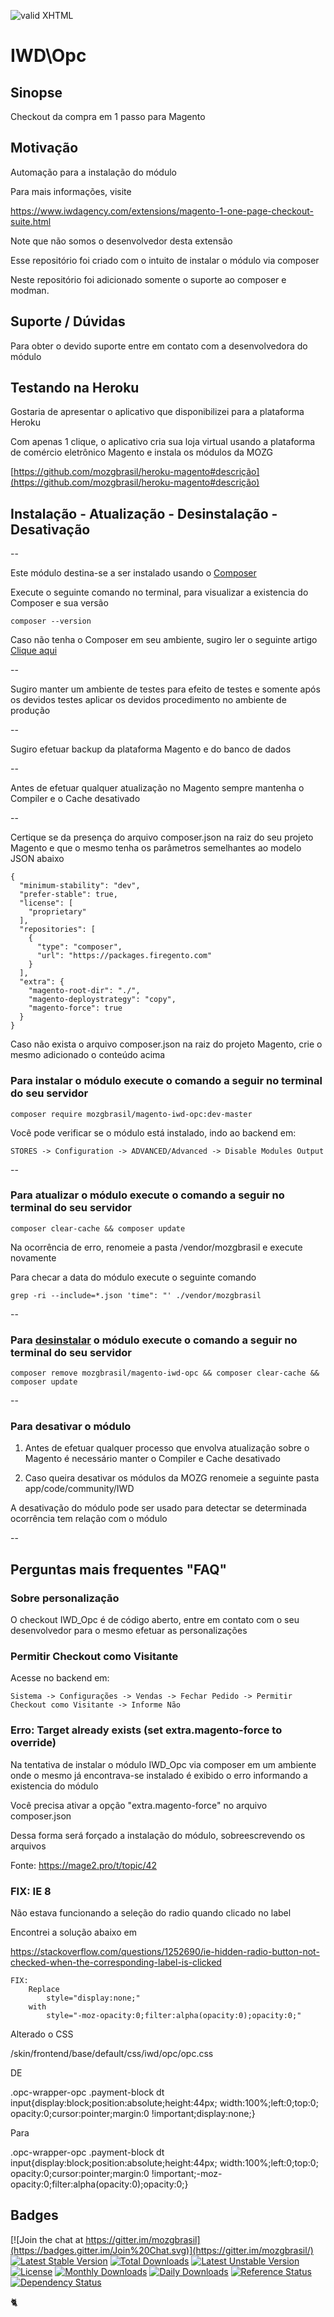 [checkmark]: https://raw.githubusercontent.com/mozgbrasil/mozgbrasil.github.io/master/assets/images/logos/logo_32_32.png "MOZG"
![valid XHTML][checkmark]

[psr4]: http://www.php-fig.org/psr/psr-4/
[getcomposer]: https://getcomposer.org/
[uninstall-mods]: https://getcomposer.org/doc/03-cli.md#remove
[artigo-composer]: http://mozg.com.br/ubuntu/composer
[ioncube-loader]: http://www.ioncube.com/loaders.php
[acordo]: http://mozg.com.br/acordo-licenca-usuario-final/

# IWD\Opc

## Sinopse

Checkout da compra em 1 passo para Magento

## Motivação

Automação para a instalação do módulo

Para mais informações, visite

https://www.iwdagency.com/extensions/magento-1-one-page-checkout-suite.html

Note que não somos o desenvolvedor desta extensão

Esse repositório foi criado com o intuito de instalar o módulo via composer

Neste repositório foi adicionado somente o suporte ao composer e modman.

## Suporte / Dúvidas

Para obter o devido suporte entre em contato com a desenvolvedora do módulo

## Testando na Heroku

Gostaria de apresentar o aplicativo que disponibilizei para a plataforma Heroku

Com apenas 1 clique, o aplicativo cria sua loja virtual usando a plataforma de comércio eletrônico Magento e instala os módulos da MOZG

[https://github.com/mozgbrasil/heroku-magento#descrição](https://github.com/mozgbrasil/heroku-magento#descrição)

## Instalação - Atualização - Desinstalação - Desativação

--

Este módulo destina-se a ser instalado usando o [Composer][getcomposer]

Execute o seguinte comando no terminal, para visualizar a existencia do Composer e sua versão

	composer --version

Caso não tenha o Composer em seu ambiente, sugiro ler o seguinte artigo [Clique aqui][artigo-composer]

--

Sugiro manter um ambiente de testes para efeito de testes e somente após os devidos testes aplicar os devidos procedimento no ambiente de produção

--

Sugiro efetuar backup da plataforma Magento e do banco de dados

--

Antes de efetuar qualquer atualização no Magento sempre mantenha o Compiler e o Cache desativado

--

Certique se da presença do arquivo composer.json na raiz do seu projeto Magento e que o mesmo tenha os parâmetros semelhantes ao modelo JSON abaixo

	{
	  "minimum-stability": "dev",
	  "prefer-stable": true,
	  "license": [
	    "proprietary"
	  ],
	  "repositories": [
	    {
	      "type": "composer",
	      "url": "https://packages.firegento.com"
	    }
	  ],
	  "extra": {
	    "magento-root-dir": "./",
	    "magento-deploystrategy": "copy",
	    "magento-force": true
	  }
	}

Caso não exista o arquivo composer.json na raiz do projeto Magento, crie o mesmo adicionado o conteúdo acima

### Para instalar o módulo execute o comando a seguir no terminal do seu servidor

	composer require mozgbrasil/magento-iwd-opc:dev-master

Você pode verificar se o módulo está instalado, indo ao backend em:

	STORES -> Configuration -> ADVANCED/Advanced -> Disable Modules Output

--

### Para atualizar o módulo execute o comando a seguir no terminal do seu servidor

	composer clear-cache && composer update

Na ocorrência de erro, renomeie a pasta /vendor/mozgbrasil e execute novamente

Para checar a data do módulo execute o seguinte comando

	grep -ri --include=*.json 'time": "' ./vendor/mozgbrasil

--

### Para [desinstalar][uninstall-mods] o módulo execute o comando a seguir no terminal do seu servidor

	composer remove mozgbrasil/magento-iwd-opc && composer clear-cache && composer update

--

### Para desativar o módulo

1. Antes de efetuar qualquer processo que envolva atualização sobre o Magento é necessário manter o Compiler e Cache desativado

2. Caso queira desativar os módulos da MOZG renomeie a seguinte pasta app/code/community/IWD

A desativação do módulo pode ser usado para detectar se determinada ocorrência tem relação com o módulo

--

## Perguntas mais frequentes "FAQ"

### Sobre personalização

O checkout IWD_Opc é de código aberto, entre em contato com o seu desenvolvedor para o mesmo efetuar as personalizações

### Permitir Checkout como Visitante

Acesse no backend em:

	Sistema -> Configurações -> Vendas -> Fechar Pedido -> Permitir Checkout como Visitante -> Informe Não

### Erro: Target already exists (set extra.magento-force to override)

Na tentativa de instalar o módulo IWD_Opc via composer em um ambiente onde o mesmo já encontrava-se instalado é exibido o erro informando a existencia do módulo

Você precisa ativar a opção "extra.magento-force" no arquivo composer.json

Dessa forma será forçado a instalação do módulo, sobreescrevendo os arquivos

Fonte: <a href="https://mage2.pro/t/topic/42">https://mage2.pro/t/topic/42</a>

### FIX: IE 8

Não estava funcionando a seleção do radio quando clicado no label

Encontrei a solução abaixo em

https://stackoverflow.com/questions/1252690/ie-hidden-radio-button-not-checked-when-the-corresponding-label-is-clicked

	FIX:
		Replace
			style="display:none;"
		with
			style="-moz-opacity:0;filter:alpha(opacity:0);opacity:0;"

Alterado o CSS

/skin/frontend/base/default/css/iwd/opc/opc.css

DE

.opc-wrapper-opc .payment-block dt input{display:block;position:absolute;height:44px; width:100%;left:0;top:0; opacity:0;cursor:pointer;margin:0 !important;display:none;}

Para

.opc-wrapper-opc .payment-block dt input{display:block;position:absolute;height:44px; width:100%;left:0;top:0; opacity:0;cursor:pointer;margin:0 !important;-moz-opacity:0;filter:alpha(opacity:0);opacity:0;}

## Badges

[![Join the chat at https://gitter.im/mozgbrasil](https://badges.gitter.im/Join%20Chat.svg)](https://gitter.im/mozgbrasil/)
[![Latest Stable Version](https://poser.pugx.org/mozgbrasil/magento-iwd-opc/v/stable)](https://packagist.org/packages/mozgbrasil/magento-iwd-opc)
[![Total Downloads](https://poser.pugx.org/mozgbrasil/magento-iwd-opc/downloads)](https://packagist.org/packages/mozgbrasil/magento-iwd-opc)
[![Latest Unstable Version](https://poser.pugx.org/mozgbrasil/magento-iwd-opc/v/unstable)](https://packagist.org/packages/mozgbrasil/magento-iwd-opc)
[![License](https://poser.pugx.org/mozgbrasil/magento-iwd-opc/license)](https://packagist.org/packages/mozgbrasil/magento-iwd-opc)
[![Monthly Downloads](https://poser.pugx.org/mozgbrasil/magento-iwd-opc/d/monthly)](https://packagist.org/packages/mozgbrasil/magento-iwd-opc)
[![Daily Downloads](https://poser.pugx.org/mozgbrasil/magento-iwd-opc/d/daily)](https://packagist.org/packages/mozgbrasil/magento-iwd-opc)
[![Reference Status](https://www.versioneye.com/php/mozgbrasil:magento-iwd-opc/reference_badge.svg?style=flat-square)](https://www.versioneye.com/php/mozgbrasil:magento-iwd-opc/references)
[![Dependency Status](https://www.versioneye.com/php/mozgbrasil:magento-iwd-opc/1.0.0/badge?style=flat-square)](https://www.versioneye.com/php/mozgbrasil:magento-iwd-opc/1.0.0)

:cat2:
